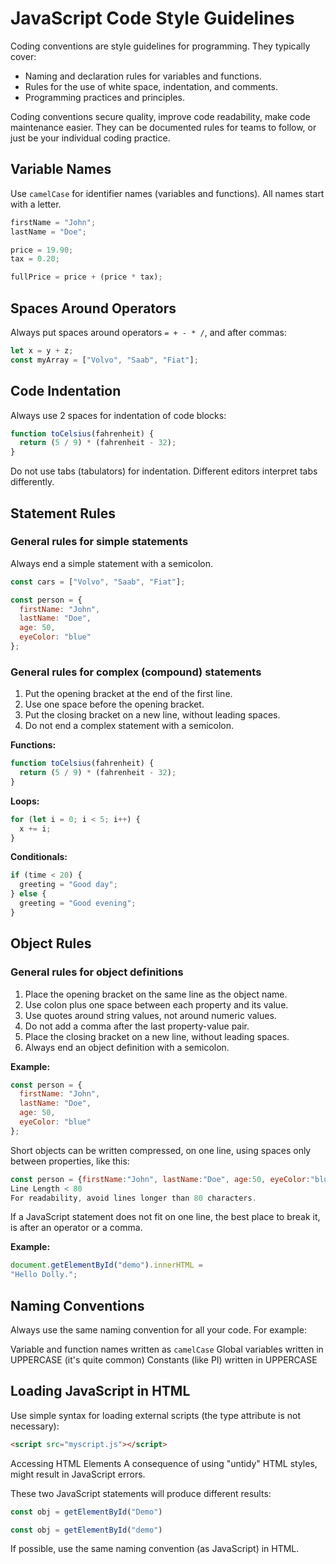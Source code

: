 # JavaScript Code Style Guidelines

Coding conventions are style guidelines for programming. They typically cover:

* Naming and declaration rules for variables and functions.
* Rules for the use of white space, indentation, and comments.
* Programming practices and principles.

Coding conventions secure quality, improve code readability, make code maintenance easier. They can be documented rules for teams to follow, or just be your individual coding practice.

## Variable Names

Use `camelCase` for identifier names (variables and functions). All names start with a letter.

```javascript
firstName = "John";
lastName = "Doe";

price = 19.90;
tax = 0.20;

fullPrice = price + (price * tax);
```

## Spaces Around Operators

Always put spaces around operators `= + - * /`, and after commas:

```javascript
let x = y + z;
const myArray = ["Volvo", "Saab", "Fiat"];
```

## Code Indentation

Always use 2 spaces for indentation of code blocks:

```javascript
function toCelsius(fahrenheit) {
  return (5 / 9) * (fahrenheit - 32);
}
```

Do not use tabs (tabulators) for indentation. Different editors interpret tabs differently.

## Statement Rules

### General rules for simple statements

Always end a simple statement with a semicolon.

```javascript
const cars = ["Volvo", "Saab", "Fiat"];

const person = {
  firstName: "John",
  lastName: "Doe",
  age: 50,
  eyeColor: "blue"
};
```

### General rules for complex (compound) statements

1. Put the opening bracket at the end of the first line.
2. Use one space before the opening bracket.
3. Put the closing bracket on a new line, without leading spaces.
4. Do not end a complex statement with a semicolon.

**Functions:**

```javascript
function toCelsius(fahrenheit) {
  return (5 / 9) * (fahrenheit - 32);
}
```

**Loops:**

```javascript
for (let i = 0; i < 5; i++) {
  x += i;
}
```

**Conditionals:**

```javascript
if (time < 20) {
  greeting = "Good day";
} else {
  greeting = "Good evening";
}
```

## Object Rules

### General rules for object definitions

1. Place the opening bracket on the same line as the object name.
2. Use colon plus one space between each property and its value.
3. Use quotes around string values, not around numeric values.
4. Do not add a comma after the last property-value pair.
5. Place the closing bracket on a new line, without leading spaces.
6. Always end an object definition with a semicolon.

**Example:**

```javascript
const person = {
  firstName: "John",
  lastName: "Doe",
  age: 50,
  eyeColor: "blue"
};
```

Short objects can be written compressed, on one line, using spaces only between properties, like this:

```javascript
const person = {firstName:"John", lastName:"Doe", age:50, eyeColor:"blue"};
Line Length < 80
For readability, avoid lines longer than 80 characters.
```

If a JavaScript statement does not fit on one line, the best place to break it, is after an operator or a comma.

**Example:**

```javascript
document.getElementById("demo").innerHTML =
"Hello Dolly.";
```

## Naming Conventions

Always use the same naming convention for all your code. For example:

Variable and function names written as `camelCase`
Global variables written in UPPERCASE (it's quite common)
Constants (like PI) written in UPPERCASE

## Loading JavaScript in HTML

Use simple syntax for loading external scripts (the type attribute is not necessary):

```html
<script src="myscript.js"></script>
```

Accessing HTML Elements
A consequence of using "untidy" HTML styles, might result in JavaScript errors.

These two JavaScript statements will produce different results:

```javascript
const obj = getElementById("Demo")
```

```javascript
const obj = getElementById("demo")
```

If possible, use the same naming convention (as JavaScript) in HTML.
